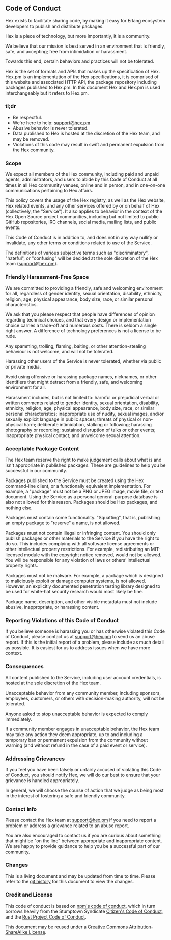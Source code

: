 ## Code of Conduct

Hex exists to facilitate sharing code, by making it easy for Erlang ecosystem developers to publish and distribute packages.

Hex is a piece of technology, but more importantly, it is a community.

We believe that our mission is best served in an environment that is friendly, safe, and accepting; free from intimidation or harassment.

Towards this end, certain behaviors and practices will not be tolerated.

Hex is the set of formats and APIs that makes up the specification of Hex. Hex.pm is an implementation of the Hex specifications, it is comprised of this website and associated HTTP API, the package repository including packages published to Hex.pm. In this document Hex and Hex.pm is used interchangeably but it refers to Hex.pm.

### tl;dr

  * Be respectful.
  * We're here to help: [support@hex.pm](mailto:support@hex.pm)
  * Abusive behavior is never tolerated.
  * Data published to Hex is hosted at the discretion of the Hex team, and may be removed.
  * Violations of this code may result in swift and permanent expulsion from the Hex community.

### Scope

We expect all members of the Hex community, including paid and unpaid agents, administrators, and users to abide by this Code of Conduct at all times in all Hex community venues, online and in person, and in one-on-one communications pertaining to Hex affairs.

This policy covers the usage of the Hex registry, as well as the Hex website, Hex related events, and any other services offered by or on behalf of Hex (collectively, the "Service"). It also applies to behavior in the context of the Hex Open Source project communities, including but not limited to public GitHub repositories, IRC channels, social media, mailing lists, and public events.

This Code of Conduct is in addition to, and does not in any way nullify or invalidate, any other terms or conditions related to use of the Service.

The definitions of various subjective terms such as "discriminatory", "hateful", or "confusing" will be decided at the sole discretion of the Hex team ([support@hex.pm](mailto:support@hex.pm)).

### Friendly Harassment-Free Space

We are committed to providing a friendly, safe and welcoming environment for all, regardless of gender identity, sexual orientation, disability, ethnicity, religion, age, physical appearance, body size, race, or similar personal characteristics.

We ask that you please respect that people have differences of opinion regarding technical choices, and that every design or implementation choice carries a trade-off and numerous costs. There is seldom a single right answer. A difference of technology preferences is not a license to be rude.

Any spamming, trolling, flaming, baiting, or other attention-stealing behaviour is not welcome, and will not be tolerated.

Harassing other users of the Service is never tolerated, whether via public or private media.

Avoid using offensive or harassing package names, nicknames, or other identifiers that might detract from a friendly, safe, and welcoming environment for all.

Harassment includes, but is not limited to: harmful or prejudicial verbal or written comments related to gender identity, sexual orientation, disability, ethnicity, religion, age, physical appearance, body size, race, or similar personal characteristics; inappropriate use of nudity, sexual images, and/or sexually explicit language in public spaces; threats of physical or non-physical harm; deliberate intimidation, stalking or following; harassing photography or recording; sustained disruption of talks or other events; inappropriate physical contact; and unwelcome sexual attention.

### Acceptable Package Content

The Hex team reserve the right to make judgement calls about what is and isn't appropriate in published packages. These are guidelines to help you be successful in our community.

Packages published to the Service must be created using the Hex command-line client, or a functionally equivalent implementation. For example, a "package" must not be a PNG or JPEG image, movie file, or text document. Using the Service as a personal general-purpose database is also not allowed for this reason. Packages should be Hex packages, and nothing else.

Packages must contain some functionality. "Squatting", that is, publishing an empty package to "reserve" a name, is not allowed.

Packages must not contain illegal or infringing content. You should only publish packages or other materials to the Service if you have the right to do so. This includes complying with all software license agreements or other intellectual property restrictions. For example, redistributing an MIT-licensed module with the copyright notice removed, would not be allowed. You will be responsible for any violation of laws or others’ intellectual property rights.

Packages must not be malware. For example, a package which is designed to maliciously exploit or damage computer systems, is not allowed. However, an explicitly documented penetration testing library designed to be used for white-hat security research would most likely be fine.

Package name, description, and other visible metadata must not include abusive, inappropriate, or harassing content.

### Reporting Violations of this Code of Conduct

If you believe someone is harassing you or has otherwise violated this Code of Conduct, please contact us at [support@hex.pm](mailto:support@hex.pm) to send us an abuse report. If this is the initial report of a problem, please include as much detail as possible. It is easiest for us to address issues when we have more context.

### Consequences

All content published to the Service, including user account credentials, is hosted at the sole discretion of the Hex team.

Unacceptable behavior from any community member, including sponsors, employees, customers, or others with decision-making authority, will not be tolerated.

Anyone asked to stop unacceptable behavior is expected to comply immediately.

If a community member engages in unacceptable behavior, the Hex team may take any action they deem appropriate, up to and including a temporary ban or permanent expulsion from the community without warning (and without refund in the case of a paid event or service).

### Addressing Grievances

If you feel you have been falsely or unfairly accused of violating this Code of Conduct, you should notify Hex, we will do our best to ensure that your grievance is handled appropriately.

In general, we will choose the course of action that we judge as being most in the interest of fostering a safe and friendly community.

### Contact Info

Please contact the Hex team at [support@hex.pm](mailto:support@hex.pm) if you need to report a problem or address a grievance related to an abuse report.

You are also encouraged to contact us if you are curious about something that might be "on the line" between appropriate and inappropriate content. We are happy to provide guidance to help you be a successful part of our community.

### Changes

This is a living document and may be updated from time to time. Please refer to the [git history](https://github.com/hexpm/hex_web/commits/master/lib/hex_web/web/templates/policies/codeofconduct.html.eex) for this document to view the changes.

### Credit and License

This code of conduct is based on [npm's code of conduct](http://www.npmjs.com/policies/conduct), which in turn borrows heavily from the Stumptown Syndicate [Citizen's Code of Conduct](http://citizencodeofconduct.org), and the [Rust Project Code of Conduct](https://github.com/mozilla/rust/wiki/Note-development-policy#conduct).

This document may be reused under a [Creative Commons Attribution-ShareAlike License](http://creativecommons.org/licenses/by-sa/4.0).
